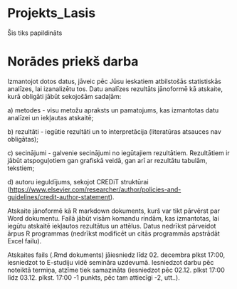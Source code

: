 # Projekts_Lasis

Šis tiks papildināts

# Norādes priekš darba

Izmantojot dotos datus, jāveic pēc Jūsu ieskatiem atbilstošās statistiskās analīzes, lai izanalizētu tos. Datu analīzes rezultāts jānoformē kā atskaite, kurā obligāti jābūt sekojošām sadaļām:

a) metodes - visu metožu apraksts un pamatojums, kas izmantotas datu analīzei un iekļautas atskaitē;

b) rezultāti - iegūtie rezultāti un to interpretācija (literatūras atsauces nav obligātas);

c) secinājumi - galvenie secinājumi no iegūtajiem rezultātiem. Rezultātiem ir jābūt atspoguļotiem gan grafiskā veidā, gan arī ar rezultātu tabulām, tekstiem;

d) autoru ieguldījums, sekojot CREDiT struktūrai (https://www.elsevier.com/researcher/author/policies-and-guidelines/credit-author-statement).

Atskaite jānoformē kā R markdown dokuments, kurš var tikt pārvērst par Word dokumentu. Failā jābūt visām komandu rindām, kas izmantotas, lai iegūtu atskaitē iekļautos rezultātus un attēlus. Datus nedrīkst pārveidot ārpus R programmas (nedrīkst modificēt un citās programmās apstrādāt Excel failu).

Atskaites fails (.Rmd dokuments) jāiesniedz līdz 02. decembra plkst 17:00, iesniedzot to E-studiju vidē semināra uzdevumā. Iesniedzot darbu pēc noteiktā termiņa, atzīme tiek samazināta (iesniedzot pēc 02.12. plkst 17:00 līdz 03.12. plkst. 17:00 -1 punkts, pēc tam attiecīgi -2, utt..).
